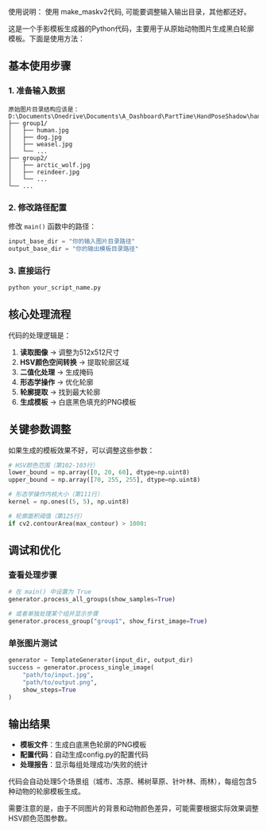 

使用说明： 使用 make_maskv2代码, 可能要调整输入输出目录，其他都还好。

这是一个手影模板生成器的Python代码，主要用于从原始动物图片生成黑白轮廓模板。下面是使用方法：

## 基本使用步骤

### 1. 准备输入数据
```
原始图片目录结构应该是：
D:\Documents\Onedrive\Documents\A_Dashboard\PartTime\HandPoseShadow\handpose_shadow\groups1to5\original_pics\
├── group1/
│   ├── human.jpg
│   ├── dog.jpg
│   ├── weasel.jpg
│   └── ...
├── group2/
│   ├── arctic_wolf.jpg
│   ├── reindeer.jpg
│   └── ...
└── ...
```

### 2. 修改路径配置
修改 `main()` 函数中的路径：
```python
input_base_dir = "你的输入图片目录路径"
output_base_dir = "你的输出模板目录路径"
```

### 3. 直接运行
```bash
python your_script_name.py
```

## 核心处理流程

代码的处理逻辑是：
1. **读取图像** → 调整为512x512尺寸
2. **HSV颜色空间转换** → 提取轮廓区域
3. **二值化处理** → 生成掩码
4. **形态学操作** → 优化轮廓
5. **轮廓提取** → 找到最大轮廓
6. **生成模板** → 白底黑色填充的PNG模板

## 关键参数调整

如果生成的模板效果不好，可以调整这些参数：

```python
# HSV颜色范围（第102-103行）
lower_bound = np.array([0, 20, 60], dtype=np.uint8)
upper_bound = np.array([70, 255, 255], dtype=np.uint8)

# 形态学操作内核大小（第111行）
kernel = np.ones((5, 5), np.uint8)

# 轮廓面积阈值（第125行）
if cv2.contourArea(max_contour) > 1000:
```

## 调试和优化

### 查看处理步骤
```python
# 在 main() 中设置为 True
generator.process_all_groups(show_samples=True)

# 或者单独处理某个组并显示步骤
generator.process_group("group1", show_first_image=True)
```

### 单张图片测试
```python
generator = TemplateGenerator(input_dir, output_dir)
success = generator.process_single_image(
    "path/to/input.jpg", 
    "path/to/output.png", 
    show_steps=True
)
```

## 输出结果

- **模板文件**：生成白底黑色轮廓的PNG模板
- **配置代码**：自动生成config.py的配置代码
- **处理报告**：显示每组处理成功/失败的统计

代码会自动处理5个场景组（城市、冻原、稀树草原、针叶林、雨林），每组包含5种动物的轮廓模板生成。

需要注意的是，由于不同图片的背景和动物颜色差异，可能需要根据实际效果调整HSV颜色范围参数。